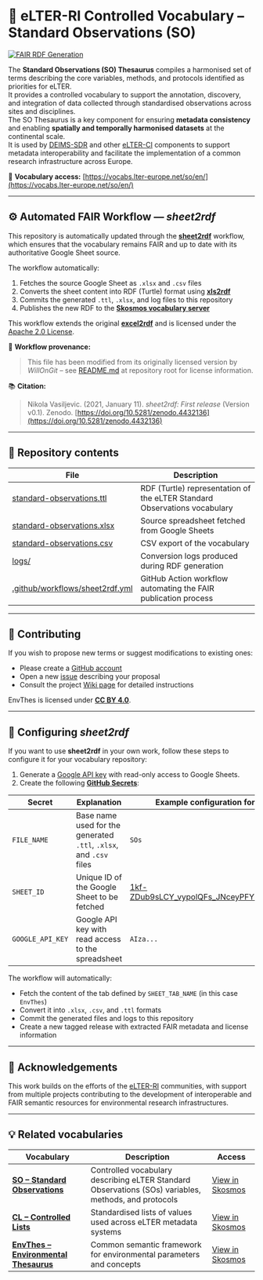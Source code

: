 # 🧩 eLTER-RI Controlled Vocabulary – Standard Observations (SO)

[![FAIR RDF Generation](https://github.com/LTER-Europe/SO/actions/workflows/sheet2rdf.yml/badge.svg?branch=main)](https://github.com/LTER-Europe/SO/actions/workflows/sheet2rdf.yml)

The **Standard Observations (SO) Thesaurus** compiles a harmonised set of terms describing the core variables, methods, and protocols identified as priorities for eLTER.  
It provides a controlled vocabulary to support the annotation, discovery, and integration of data collected through standardised observations across sites and disciplines.  
The SO Thesaurus is a key component for ensuring **metadata consistency** and enabling **spatially and temporally harmonised datasets** at the continental scale.  
It is used by [DEIMS-SDR](https://deims.org) and other [eLTER-CI](https://elter-ri.eu/) components to support metadata interoperability and facilitate the implementation of a common research infrastructure across Europe.

📘 **Vocabulary access:** [https://vocabs.lter-europe.net/so/en/](https://vocabs.lter-europe.net/so/en/)

---

## ⚙️ Automated FAIR Workflow — *sheet2rdf*

This repository is automatically updated through the [**sheet2rdf**](https://github.com/nikokaoja/sheet2rdf) workflow, which ensures that the vocabulary remains FAIR and up to date with its authoritative Google Sheet source.

The workflow automatically:

1. Fetches the source Google Sheet as `.xlsx` and `.csv` files  
2. Converts the sheet content into RDF (Turtle) format using [**xls2rdf**](https://github.com/sparna-git/xls2rdf)  
3. Commits the generated `.ttl`, `.xlsx`, and log files to this repository  
4. Publishes the new RDF to the [**Skosmos vocabulary server**](https://vocabs.lter-europe.net)

This workflow extends the original [**excel2rdf**](https://github.com/fair-data-collective/excel2rdf-template) and is licensed under the [Apache 2.0 License](https://github.com/nikokaoja/sheet2rdf/blob/main/License.md).

🧾 **Workflow provenance:**  
> This file has been modified from its originally licensed version by *WillOnGit* – see [README.md](https://github.com/eLTER-RI/vocab-so) at repository root for license information.

📚 **Citation:**  
> Nikola Vasiljevic. (2021, January 11). *sheet2rdf: First release* (Version v0.1). Zenodo. [https://doi.org/10.5281/zenodo.4432136](https://doi.org/10.5281/zenodo.4432136)

---

## 🧠 Repository contents

| File | Description |
|------|--------------|
| [standard-observations.ttl](https://github.com/LTER-Europe/SO/blob/main/standard-observations.ttl) | RDF (Turtle) representation of the eLTER Standard Observations vocabulary |
| [standard-observations.xlsx](https://github.com/LTER-Europe/SO/blob/main/standard-observations.xlsx) | Source spreadsheet fetched from Google Sheets |
| [standard-observations.csv](https://github.com/LTER-Europe/SO/blob/main/standard-observations.csv) | CSV export of the vocabulary |
| [logs/](https://github.com/LTER-Europe/SO/tree/main/logs) | Conversion logs produced during RDF generation |
| [.github/workflows/sheet2rdf.yml](https://github.com/LTER-Europe/SO/blob/main/.github/workflows/sheet2rdf.yml) | GitHub Action workflow automating the FAIR publication process |
---

## 💬 Contributing

If you wish to propose new terms or suggest modifications to existing ones:

- Please create a [GitHub account](https://github.com/signup)  
- Open a new [issue](https://github.com/LTER-Europe/EnvThes/issues) describing your proposal  
- Consult the project [Wiki page](https://github.com/LTER-Europe/EnvThes/wiki) for detailed instructions

EnvThes is licensed under [**CC BY 4.0**](https://creativecommons.org/licenses/by/4.0/).

---

## 🧩 Configuring *sheet2rdf*

If you want to use **sheet2rdf** in your own work, follow these steps to configure it for your vocabulary repository:

1. Generate a [Google API key](https://developers.google.com/sheets/api/guides/authorizing#APIKey) with read-only access to Google Sheets.  
2. Create the following [**GitHub Secrets**](https://docs.github.com/en/actions/security-guides/encrypted-secrets):

| Secret | Explanation | Example configuration for *EnvThes* |
|--------|--------------|--------------------------------------|
| `FILE_NAME` | Base name used for the generated `.ttl`, `.xlsx`, and `.csv` files | `SOs` |
| `SHEET_ID` | Unique ID of the Google Sheet to be fetched | [1kf-ZDub9sLCY_vypolQFs_JNceyPFYi56vox4mo_nYw](https://docs.google.com/spreadsheets/d/1kf-ZDub9sLCY_vypolQFs_JNceyPFYi56vox4mo_nYw/edit?gid=1453717173#gid=1453717173) |
| `GOOGLE_API_KEY` | Google API key with read access to the spreadsheet | `AIza...` |

The workflow will automatically:
- Fetch the content of the tab defined by `SHEET_TAB_NAME` (in this case `EnvThes`)  
- Convert it into `.xlsx`, `.csv`, and `.ttl` formats  
- Commit the generated files and logs to this repository  
- Create a new tagged release with extracted FAIR metadata and license information

---

## 🧭 Acknowledgements

This work builds on the efforts of the [eLTER-RI](https://elter-ri.eu/) communities, with support from multiple projects contributing to the development of interoperable and FAIR semantic resources for environmental research infrastructures.

---

## 💡 Related vocabularies

| Vocabulary | Description | Access |
|-------------|--------------|--------|
| **[SO – Standard Observations](https://github.com/LTER-Europe/SO)** | Controlled vocabulary describing eLTER Standard Observations (SOs) variables, methods, and protocols | [View in Skosmos](https://vocabs.lter-europe.net/so/en/) |
| **[CL – Controlled Lists](https://github.com/LTER-Europe/eLTER_CL)** | Standardised lists of values used across eLTER metadata systems | [View in Skosmos](https://vocabs.lter-europe.net/cl/en/) |
| **[EnvThes – Environmental Thesaurus](https://github.com/LTER-Europe/EnvThes)** | Common semantic framework for environmental parameters and concepts | [View in Skosmos](https://vocabs.lter-europe.net/envthes/en/) |
